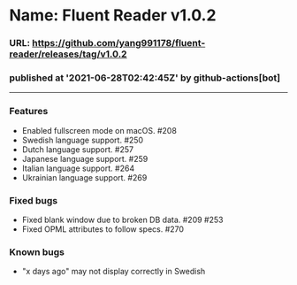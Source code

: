 # Name: Fluent Reader v1.0.2
### URL: https://github.com/yang991178/fluent-reader/releases/tag/v1.0.2
### published at '2021-06-28T02:42:45Z' by github-actions[bot]
---
### Features
- Enabled fullscreen mode on macOS. #208 
- Swedish language support. #250
- Dutch language support. #257 
- Japanese language support. #259 
- Italian language support. #264 
- Ukrainian language support. #269 

### Fixed bugs
- Fixed blank window due to broken DB data. #209 #253 
- Fixed OPML attributes to follow specs. #270 

### Known bugs
- "x days ago" may not display correctly in Swedish
